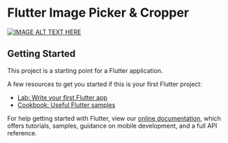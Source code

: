 # Flutter Image Picker & Cropper

[![IMAGE ALT TEXT HERE](https://i.ytimg.com/vi/MVEkFMp4uw0/maxresdefault.jpg)](https://www.youtube.com/watch?v=MVEkFMp4uw0)

## Getting Started

This project is a starting point for a Flutter application.

A few resources to get you started if this is your first Flutter project:

- [Lab: Write your first Flutter app](https://flutter.dev/docs/get-started/codelab)
- [Cookbook: Useful Flutter samples](https://flutter.dev/docs/cookbook)

For help getting started with Flutter, view our
[online documentation](https://flutter.dev/docs), which offers tutorials,
samples, guidance on mobile development, and a full API reference.
